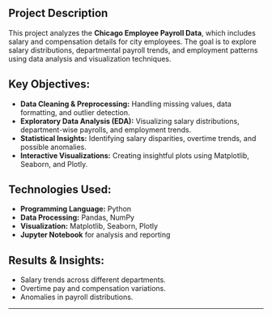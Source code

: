 
## **Project Description**  
This project analyzes the **Chicago Employee Payroll Data**, which includes salary and compensation details for city employees. The goal is to explore salary distributions, departmental payroll trends, and employment patterns using data analysis and visualization techniques.  

## **Key Objectives:**  
- **Data Cleaning & Preprocessing:** Handling missing values, data formatting, and outlier detection.  
- **Exploratory Data Analysis (EDA):** Visualizing salary distributions, department-wise payrolls, and employment trends.  
- **Statistical Insights:** Identifying salary disparities, overtime trends, and possible anomalies.  
- **Interactive Visualizations:** Creating insightful plots using Matplotlib, Seaborn, and Plotly.  

## **Technologies Used:**  
- **Programming Language:** Python  
- **Data Processing:** Pandas, NumPy  
- **Visualization:** Matplotlib, Seaborn, Plotly  
- **Jupyter Notebook** for analysis and reporting  

## **Results & Insights:**  
- Salary trends across different departments.  
- Overtime pay and compensation variations.  
- Anomalies in payroll distributions.  

---
